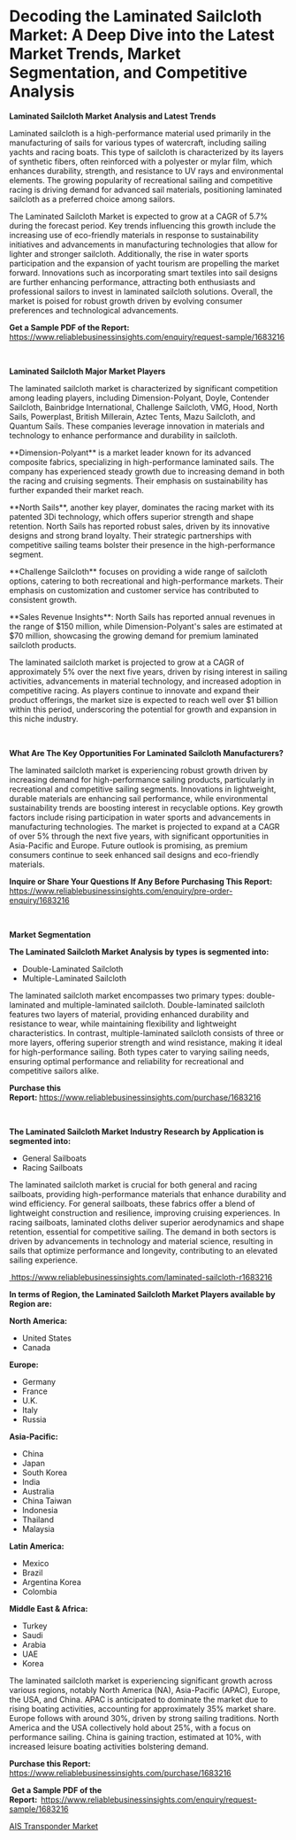 <p><h1>Decoding the Laminated Sailcloth Market: A Deep Dive into the Latest Market Trends, Market Segmentation, and Competitive Analysis</h1></p><p><strong>Laminated Sailcloth Market Analysis and Latest Trends</strong></p>
<p><p>Laminated sailcloth is a high-performance material used primarily in the manufacturing of sails for various types of watercraft, including sailing yachts and racing boats. This type of sailcloth is characterized by its layers of synthetic fibers, often reinforced with a polyester or mylar film, which enhances durability, strength, and resistance to UV rays and environmental elements. The growing popularity of recreational sailing and competitive racing is driving demand for advanced sail materials, positioning laminated sailcloth as a preferred choice among sailors.</p><p>The Laminated Sailcloth Market is expected to grow at a CAGR of 5.7% during the forecast period. Key trends influencing this growth include the increasing use of eco-friendly materials in response to sustainability initiatives and advancements in manufacturing technologies that allow for lighter and stronger sailcloth. Additionally, the rise in water sports participation and the expansion of yacht tourism are propelling the market forward. Innovations such as incorporating smart textiles into sail designs are further enhancing performance, attracting both enthusiasts and professional sailors to invest in laminated sailcloth solutions. Overall, the market is poised for robust growth driven by evolving consumer preferences and technological advancements.</p></p>
<p><strong>Get a Sample PDF of the Report:&nbsp;</strong> <a href="https://www.reliablebusinessinsights.com/enquiry/request-sample/1683216?utm_campaign=2811&utm_medium=2&utm_source=Github&utm_content=ia&utm_term=26032025&utm_id=laminated-sailcloth">https://www.reliablebusinessinsights.com/enquiry/request-sample/1683216</a></p>
<p>&nbsp;</p>
<p><strong>Laminated Sailcloth Major Market Players</strong></p>
<p><p>The laminated sailcloth market is characterized by significant competition among leading players, including Dimension-Polyant, Doyle, Contender Sailcloth, Bainbridge International, Challenge Sailcloth, VMG, Hood, North Sails, Powerplast, British Millerain, Aztec Tents, Mazu Sailcloth, and Quantum Sails. These companies leverage innovation in materials and technology to enhance performance and durability in sailcloth.</p><p>**Dimension-Polyant** is a market leader known for its advanced composite fabrics, specializing in high-performance laminated sails. The company has experienced steady growth due to increasing demand in both the racing and cruising segments. Their emphasis on sustainability has further expanded their market reach.</p><p>**North Sails**, another key player, dominates the racing market with its patented 3Di technology, which offers superior strength and shape retention. North Sails has reported robust sales, driven by its innovative designs and strong brand loyalty. Their strategic partnerships with competitive sailing teams bolster their presence in the high-performance segment.</p><p>**Challenge Sailcloth** focuses on providing a wide range of sailcloth options, catering to both recreational and high-performance markets. Their emphasis on customization and customer service has contributed to consistent growth.</p><p>**Sales Revenue Insights**: North Sails has reported annual revenues in the range of $150 million, while Dimension-Polyant's sales are estimated at $70 million, showcasing the growing demand for premium laminated sailcloth products.</p><p>The laminated sailcloth market is projected to grow at a CAGR of approximately 5% over the next five years, driven by rising interest in sailing activities, advancements in material technology, and increased adoption in competitive racing. As players continue to innovate and expand their product offerings, the market size is expected to reach well over $1 billion within this period, underscoring the potential for growth and expansion in this niche industry.</p></p>
<p>&nbsp;</p>
<p><strong>What Are The Key Opportunities For Laminated Sailcloth Manufacturers?</strong></p>
<p><p>The laminated sailcloth market is experiencing robust growth driven by increasing demand for high-performance sailing products, particularly in recreational and competitive sailing segments. Innovations in lightweight, durable materials are enhancing sail performance, while environmental sustainability trends are boosting interest in recyclable options. Key growth factors include rising participation in water sports and advancements in manufacturing technologies. The market is projected to expand at a CAGR of over 5% through the next five years, with significant opportunities in Asia-Pacific and Europe. Future outlook is promising, as premium consumers continue to seek enhanced sail designs and eco-friendly materials.</p></p>
<p><strong>Inquire or Share Your Questions If Any Before Purchasing This Report:</strong> <a href="https://www.reliablebusinessinsights.com/enquiry/pre-order-enquiry/1683216?utm_campaign=2811&utm_medium=2&utm_source=Github&utm_content=ia&utm_term=26032025&utm_id=laminated-sailcloth">https://www.reliablebusinessinsights.com/enquiry/pre-order-enquiry/1683216</a></p>
<p>&nbsp;</p>
<p><strong>Market Segmentation</strong></p>
<p><strong>The Laminated Sailcloth Market Analysis by types is segmented into:</strong></p>
<p><ul><li>Double-Laminated Sailcloth</li><li>Multiple-Laminated Sailcloth</li></ul></p>
<p><p>The laminated sailcloth market encompasses two primary types: double-laminated and multiple-laminated sailcloth. Double-laminated sailcloth features two layers of material, providing enhanced durability and resistance to wear, while maintaining flexibility and lightweight characteristics. In contrast, multiple-laminated sailcloth consists of three or more layers, offering superior strength and wind resistance, making it ideal for high-performance sailing. Both types cater to varying sailing needs, ensuring optimal performance and reliability for recreational and competitive sailors alike.</p></p>
<p><strong>Purchase this Report:&nbsp;</strong><a href="https://www.reliablebusinessinsights.com/purchase/1683216?utm_campaign=2811&utm_medium=2&utm_source=Github&utm_content=ia&utm_term=26032025&utm_id=laminated-sailcloth">https://www.reliablebusinessinsights.com/purchase/1683216</a></p>
<p>&nbsp;</p>
<p><strong>The Laminated Sailcloth Market Industry Research by Application is segmented into:</strong></p>
<p><ul><li>General Sailboats</li><li>Racing Sailboats</li></ul></p>
<p><p>The laminated sailcloth market is crucial for both general and racing sailboats, providing high-performance materials that enhance durability and wind efficiency. For general sailboats, these fabrics offer a blend of lightweight construction and resilience, improving cruising experiences. In racing sailboats, laminated cloths deliver superior aerodynamics and shape retention, essential for competitive sailing. The demand in both sectors is driven by advancements in technology and material science, resulting in sails that optimize performance and longevity, contributing to an elevated sailing experience.</p></p>
<p><a href="https://www.reliablebusinessinsights.com/laminated-sailcloth-r1683216?utm_campaign=2811&utm_medium=2&utm_source=Github&utm_content=ia&utm_term=26032025&utm_id=laminated-sailcloth">&nbsp;https://www.reliablebusinessinsights.com/laminated-sailcloth-r1683216</a></p>
<p><strong>In terms of Region, the Laminated Sailcloth Market Players available by Region are:</strong></p>
<p>
    <p> <strong> North America: </strong>
        <ul>
            <li>United States</li>
            <li>Canada</li>
        </ul>
        </p> 
    <p> <strong> Europe: </strong>
        <ul>
            <li>Germany</li>
            <li>France</li>
            <li>U.K.</li>
            <li>Italy</li>
            <li>Russia</li>
        </ul>
        </p> 
    <p> <strong> Asia-Pacific: </strong>
        <ul>
            <li>China</li>
            <li>Japan</li>
            <li>South Korea</li>
            <li>India</li>
            <li>Australia</li>
            <li>China Taiwan</li>
            <li>Indonesia</li>
            <li>Thailand</li>
            <li>Malaysia</li>
        </ul>
        </p> 
    <p> <strong> Latin America: </strong>
        <ul>
            <li>Mexico</li>
            <li>Brazil</li>
            <li>Argentina Korea</li>
            <li>Colombia</li>
        </ul>
        </p> 
    <p> <strong> Middle East & Africa: </strong>
        <ul>
            <li>Turkey</li>
            <li>Saudi</li>
            <li>Arabia</li>
            <li>UAE</li>
            <li>Korea</li>
        </ul>
    </p>
    </p>
<p><p>The laminated sailcloth market is experiencing significant growth across various regions, notably North America (NA), Asia-Pacific (APAC), Europe, the USA, and China. APAC is anticipated to dominate the market due to rising boating activities, accounting for approximately 35% market share. Europe follows with around 30%, driven by strong sailing traditions. North America and the USA collectively hold about 25%, with a focus on performance sailing. China is gaining traction, estimated at 10%, with increased leisure boating activities bolstering demand.</p></p>
<p><strong>Purchase this Report: </strong><a href="https://www.reliablebusinessinsights.com/purchase/1683216?utm_campaign=2811&utm_medium=2&utm_source=Github&utm_content=ia&utm_term=26032025&utm_id=laminated-sailcloth">https://www.reliablebusinessinsights.com/purchase/1683216</a></p>
<p>&nbsp;<strong>Get a Sample PDF of the Report:&nbsp;&nbsp;</strong><a href="https://www.reliablebusinessinsights.com/enquiry/request-sample/1683216?utm_campaign=2811&utm_medium=2&utm_source=Github&utm_content=ia&utm_term=26032025&utm_id=laminated-sailcloth">https://www.reliablebusinessinsights.com/enquiry/request-sample/1683216</a></p>
<p><strong></strong></p>
<p><p><a href="https://github.com/sefathlehki/Market-Research-Report-List-1/blob/main/ais-transponder-market.md?utm_campaign=2811&utm_medium=2&utm_source=Github&utm_content=ia&utm_term=26032025&utm_id=laminated-sailcloth">AIS Transponder Market</a></p></p>